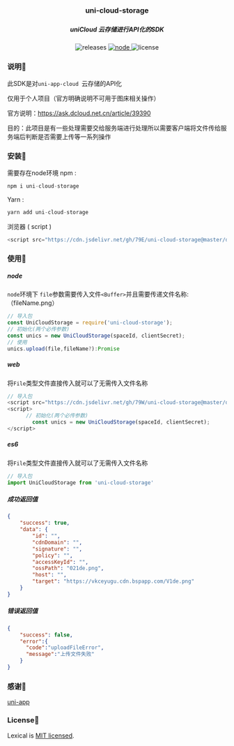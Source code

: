 <div align="center">
  <h3>uni-cloud-storage<h3>
  <h5>uniCloud 云存储进行API化的SDK</h5> 
</div> 

<div align="center">
  <img alt="releases" src="https://img.shields.io/badge/author-79E-blue.svg?style=flat-square&longCache=true">
  <a href="https://nodejs.org" target="_blank" rel="noopener noreferrer">
    <img alt="node" src="https://img.shields.io/badge/node-%3E=10.9.0-green.svg?style=flat-square&logo=Node.js&longCache=true">
  </a>
    <img alt="license" src="https://img.shields.io/badge/license-MIT-green.svg?style=flat-square&longCache=true">
</div>

### 说明📖

此SDK是对`uni-app-cloud `云存储的API化

仅用于个人项目（官方明确说明不可用于图床相关操作）

官方说明：https://ask.dcloud.net.cn/article/39390

目的：此项目是有一些处理需要交给服务端进行处理所以需要客户端将文件传给服务端后判断是否需要上传等一系列操作

### 安装🔧

需要存在node环境 npm :

```javascript
npm i uni-cloud-storage
```

Yarn :

```javascript
yarn add uni-cloud-storage
```

浏览器 ( script )

```javascript
<script src="https://cdn.jsdelivr.net/gh/79E/uni-cloud-storage@master/dist/index.js"></script>
```

### 使用👋

##### node

`node`环境下 `file`参数需要传入文件`<Buffer>`并且需要传递文件名称:（fileName.png）

```javascript
// 导入包
const UniCloudStorage = require('uni-cloud-storage');
// 初始化(两个必传参数)
const unics = new UniCloudStorage(spaceId, clientSecret);
// 使用
unics.upload(file,fileName?):Promise
```

##### web

将`File`类型文件直接传入就可以了无需传入文件名称

```javascript
// 导入包
<script src="https://cdn.jsdelivr.net/gh/79W/uni-cloud-storage@master/dist/index.js"></script>
<script>
	  // 初始化(两个必传参数)
		const unics = new UniCloudStorage(spaceId, clientSecret);
</script>
```

##### es6

将`File`类型文件直接传入就可以了无需传入文件名称

```javascript
// 导入包
import UniCloudStorage from 'uni-cloud-storage'
```

##### 成功返回值

```json
{
    "success": true,
    "data": {
        "id": "",
        "cdnDomain": "",
        "signature": "",
        "policy": "",
        "accessKeyId": "",
        "ossPath": "021de.png",
        "host": "",
        "target": "https://vkceyugu.cdn.bspapp.com/V1de.png"
    }
}
```

##### 错误返回值

```json
{
    "success": false,
    "error":{
      "code":"uploadFileError",
      "message":"上传文件失败"
    }
}
```

### 感谢🙏

[uni-app](https://dcloud.net.cn/)

### License📖

Lexical is [MIT licensed](https://github.com/79W/uni-cloud-storage/blob/master/LICENSE).

